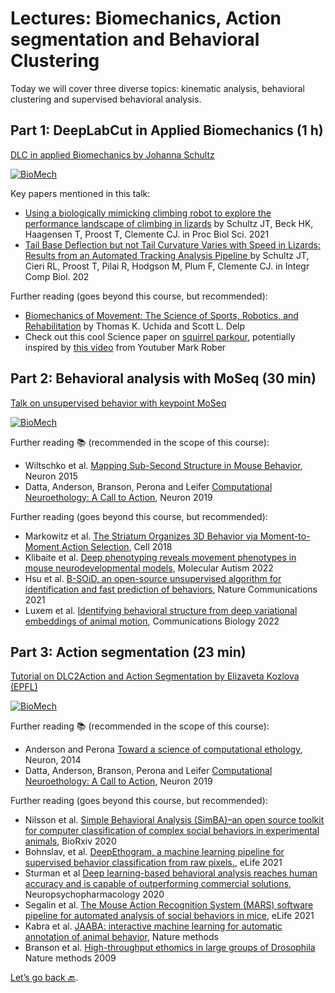 # Lectures: Biomechanics, Action segmentation and Behavioral Clustering

Today we will cover three diverse topics: kinematic analysis, behavioral clustering and supervised behavioral analysis.

## Part 1: DeepLabCut in Applied Biomechanics (1 h)

[DLC in applied Biomechanics by Johanna Schultz](https://www.youtube.com/watch?v=f9Y4UEozpno)

[![BioMech](http://img.youtube.com/vi/f9Y4UEozpno/0.jpg)](https://https://youtu.be/f9Y4UEozpno "DLC in applied Biomechanics by Johanna Schultz (University of the Sunshine Coast)")


Key papers mentioned in this talk:
- [Using a biologically mimicking climbing robot to explore the performance landscape of climbing in lizards](https://royalsocietypublishing.org/doi/10.1098/rspb.2020.2576) by Schultz JT, Beck HK, Haagensen T, Proost T, Clemente CJ. in Proc Biol Sci. 2021
- [Tail Base Deflection but not Tail Curvature Varies with Speed in Lizards: Results from an Automated Tracking Analysis Pipeline
](https://academic.oup.com/icb/article/61/5/1769/6261763?login=true) by Schultz JT, Cieri RL, Proost T, Pilai R, Hodgson M, Plum F, Clemente CJ. in Integr Comp Biol. 202

Further reading (goes beyond this course, but recommended):
- [Biomechanics of Movement: The Science of Sports, Robotics, and Rehabilitation](https://biomech.stanford.edu/) by Thomas K. Uchida and Scott L. Delp
- Check out this cool Science paper on [squirrel parkour](http://polypedal.berkeley.edu/wp-content/uploads/697.full_.pdf), potentially inspired by [this video](https://www.youtube.com/watch?v=hFZFjoX2cGg) from Youtuber Mark Rober

## Part 2: Behavioral analysis with MoSeq (30 min)

[Talk on unsupervised behavior with keypoint MoSeq](https://www.youtube.com/watch?v=_aldEcoRgh8)

[![BioMech](http://img.youtube.com/vi/_aldEcoRgh8/0.jpg)](https://youtu.be/_aldEcoRgh8 "Keypoint Moseq by Caleb Weinreb (Harvard Medical School)")


Further reading 📚 (recommended in the scope of this course):
- Wiltschko et al. [Mapping Sub-Second Structure in Mouse Behavior](https://www.ncbi.nlm.nih.gov/pmc/articles/PMC4708087/), Neuron 2015
- Datta, Anderson, Branson, Perona and Leifer [Computational Neuroethology: A Call to Action](https://pubmed.ncbi.nlm.nih.gov/31600508/), Neuron 2019

Further reading (goes beyond this course, but recommended):
- Markowitz et al. [The Striatum Organizes 3D Behavior via Moment-to-Moment Action Selection](https://www.sciencedirect.com/science/article/pii/S0092867418305129?via%3Dihub), Cell 2018
- Klibaite et al. [Deep phenotyping reveals movement phenotypes in mouse neurodevelopmental models](https://link.springer.com/article/10.1186/s13229-022-00492-8), Molecular Autism 2022
- Hsu et al. [B-SOiD, an open-source unsupervised algorithm for identification and fast prediction of behaviors](https://www.nature.com/articles/s41467-021-25420-x), Nature Communications 2021
- Luxem et al. [Identifying behavioral structure from deep variational embeddings of animal motion](https://www.nature.com/articles/s42003-022-04080-7), Communications Biology 2022


## Part 3: Action segmentation (23 min)

[Tutorial on DLC2Action and Action Segmentation by Elizaveta Kozlova (EPFL)](https://www.youtube.com/watch?v=_bB3WjI8hyE)

[![BioMech](http://img.youtube.com/vi/_bB3WjI8hyE/0.jpg)](https://www.youtube.com/watch?v=_bB3WjI8hyE "Tutorial on DLC2Action and Action Segmentation by Elizaveta Kozlova (EPFL)")


Further reading 📚 (recommended in the scope of this course):
- Anderson and Perona [Toward a science of computational ethology](https://www.sciencedirect.com/science/article/pii/S0896627314007934), Neuron, 2014
- Datta, Anderson, Branson, Perona and Leifer [Computational Neuroethology: A Call to Action](https://pubmed.ncbi.nlm.nih.gov/31600508/), Neuron 2019

Further reading (goes beyond this course, but recommended):
- Nilsson et al. [Simple Behavioral Analysis (SimBA)–an open source toolkit for computer classification of complex social behaviors in experimental animals](https://www.biorxiv.org/content/10.1101/2020.04.19.049452v2.abstract), BioRxiv 2020
- Bohnslav, et al. [DeepEthogram, a machine learning pipeline for supervised behavior classification from raw pixels.](https://elifesciences.org/articles/63377), eLife 2021
- Sturman et al [Deep learning-based behavioral analysis reaches human accuracy and is capable of outperforming commercial solutions](https://www.nature.com/articles/s41386-020-0776-y), Neuropsychopharmacology 2020
- Segalin et al. [The Mouse Action Recognition System (MARS) software pipeline for automated analysis of social behaviors in mice](https://www.ncbi.nlm.nih.gov/pmc/articles/PMC8631946/), eLife 2021
- Kabra et al. [JAABA: interactive machine learning for automatic annotation of animal behavior](https://www.nature.com/articles/nmeth.2281), Nature methods
- Branson et al. [High-throughput ethomics in large groups of Drosophila](https://www.nature.com/articles/nmeth.1328) Nature methods 2009


[Let’s go back 🔙](../README.md).
